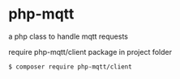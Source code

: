 # php-mqtt
 a php class to handle mqtt requests


require php-mqtt/client package in project folder
```
$ composer require php-mqtt/client
```
